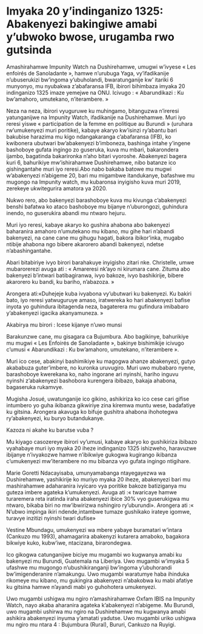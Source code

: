 # Imyaka 20 y’indinganizo 1325: Abakenyezi bakingiwe amabi y’ubwoko bwose, urugamba rwo gutsinda

Amashirahamwe Impunity Watch na Dushirehamwe, umugwi w’ivyese « Les enfoirés de Sanoladante », hamwe n’urubuga Yaga, vy’ifadikanije n’ubuserukizi bw’ingoma y’ubuholandi, bwaratunganije kw’ itariki 6 munyonyo, mu nyubakwa z’abafaransa IFB, ibirori bihimbaza imyaka 20 indinganizo 1325 imaze yemejwe na ONU. Icivugo : « Abarundikazi : Ku bw’amahoro, umutekano, n’iterambere. »

Neza na neza, ibirori vyuguruwe ku muhingamo, bitanguzwa n’ireresi yatunganijwe na Impunity Watch, ifadikanije na Dushirehamwe. Muri iyo reresi yiswe « participation de la femme en politique au Burundi » (uruhara rw’umukenyezi muri poritike), kabaye akaryo kw’isinzi ry’abantu bari bakubise harazima mu kigo ndangakaranga c’abafaransa (IFB), ko kwibonera ubutwari bw’abakenyezi b’imboneza, bashinga intahe y’ingene bashoboye gufata ingingo zo guseruka, kuva mu mbari, bakarondera ijambo, bagatinda bakarironka n’aho bitari vyoroshe. Abakenyezi bagera kuri 6, bahurikiye mw’ishirahamwe Dushirehamwe, nibo batanze ico gishingantahe muri iyo reresi.Abo nabo bakaba batowe mu mugwi w’abakenyezi n’abigeme 20, bari mu migambwe itandukanye, bafashwe mu mugongo na Impunity watch, mu kubaronsa inyigisho kuva muri 2019, zerekeye ukwitegurira amatora ya 2020.

Nukwo rero, abo bakenyezi barashoboye kuva mu kivunga c’abakenyezi benshi bafatwa ko ataco bashoboye mu bijanye n’uburongozi, guhindura inendo, no guserukira abandi mu ntwaro hejuru.

Muri iyo reresi, kabaye akaryo ko gushira ahabona abo bakenyezi baharanira amahoro n’umutekano mu kibano, mu gihe hari n’abandi bakenyezi, na cane cane mu gihugu hagati, bakora ibikor’inka, mugabo ntibije ahabona ngo bibere akarorero abandi bakenyezi, ndetse n’abashingantahe.

Abari bitabiriye ivyo birori barahakuye inyigisho zitari nke. Christelle, umwe mubarorerezi avuga ati : « Amareresi nk’ayo ni kirumara cane. Zituma abo bakenyezi b’intwari batibagiranwa, ivyo bakoze, ivyo bashikirije, bibere akarorero ku bandi, ku bariho, n’abazoza. »

Arongera ati:«Duhejeje kuba ivyabona vy’ubutwari ku bakenyezi. Ku bakiri bato, iyo reresi yatwuguruye amaso, iratwereka ko hari abakenyezi bafise inyota yo guhindura ibitagenda neza, bagaterera mu gufindura imibabaro y’abakenyezi igacika akanyamuneza. »

Akabirya mu birori : Icese kijanye n’uwo munsi

Barakunzwe cane, mu gisagara ca Bujumbura. Abo bagikinye, bahurikiye mu mugwi « Les Enfoirés de Sanoladante », bakinye bishimikije icivugo c’umusi « Abarundikazi : Ku bw’amahoro, umutekano, n’iterambere ».

Muri ico cese, abakinyi bashimikiye ku magogwa ahanze abakenyezi, gutyo akababuza guter’imbere, no kuronka uruvugiro. Muri uwo mubabaro nyene, barashoboye kwerekana ko, naho ingorane ari nyinshi, hariho inguvu nyinshi z’abakenyezi bashobora kurengera ibibazo, bakaja ahabona, bagaseruka rukamvye.

Mugisha Josué, uwatunganije ico gikino, ashikiriza ko ico cese cari gifise intumbero yo guha ikibanza gikwiriye zina kiremwa muntu wese, badafatiye ku gitsina. Arongera akavuga ko bifuje gushitra ahabona ihohotegwa ry’abakenyezi, ku buryo butandukanye.

Kazoza ni akahe ku barutse vuba ?

Mu kiyago casozereye ibirori vy’umusi, kabaye akaryo ko gushikiriza ibibazo vyahabaye muri iyo myaka 20 iheze indinganizo 1325 ishizweho, haravuzwe ibijanye n’ivyakozwe hamwe n’ibikwiye gukogwa kugirango ikibanza c’umukenyezi mw’iterambere no mu bibanza vyo gufata ingingo ntigihare.

Marie Goretti Ndacayisaba, umunyamabanga ntayegayezwa wa Dushirehamwe, yashikirije ko muriyo myaka 20 iheze, abakenyezi bari mu mashirahamwe adaharanira ivyicaro vya poritike bakoze batiziganya mu guteza imbere agateka k’umukenyezi. Avuga ati :« twaricaye hamwe turaremera reta iratinda iraha abakenyezi ibice 30% vyo guserukigwa mu ntwaro, bikaba biri no mw’ibwirizwa nshingiro ry’uburundi». Arongera ati :« N’ubwo impinga ikiri ndende,intambwe tumaze gushikako irateye igomwe, turavye inzitizi nyinshi twari dufise»

Vestine Mbundagu, umukenyezi wa mbere yabaye buramatari w’intara (Cankuzo mu 1993), ahamagarira abakenyzi kutarera amaboko, bagakora bikwiye kuko, kubw’iwe, ntacizana, birarondegwa.

Ico gikogwa catunganijwe biciye mu mugambi wo kugwanya amabi ku bakenyezi mu Burundi, Guatemala na Liberiya. Uwo mugambi w’imyaka 5 ufashwe mu mugongo n’ubushikiranganji bw’ingoma y’ubuhorandi bw’imigenderanire n’amakungu. Uwo mugambi waratumye haba ihinduka rikomeye mu kibano, mu gukingira abakenyezi n’abakobwa ku mabi afatiye ku gitsina hamwe n’ayandi mabi yo guhohotera umukenyezi.

Uwo mugambi ushigwa mu ngiro n’amashirahamwe Oxfam IBIS na Impunity Watch, nayo akaba aharanira agateka k’abakenyezi n’abigeme. Mu Burundi, uwo mugambi ushirwa mu ngiro na Dushirehamwe mu kugwanya amabi ashikira abakenyezi inyuma y’amatati yadutse. Uwo mugambi uriko ushigwa mu ngiro mu ntara 4 : Bujumbura (Rural), Bururi, Cankuzo na Ruyigi.